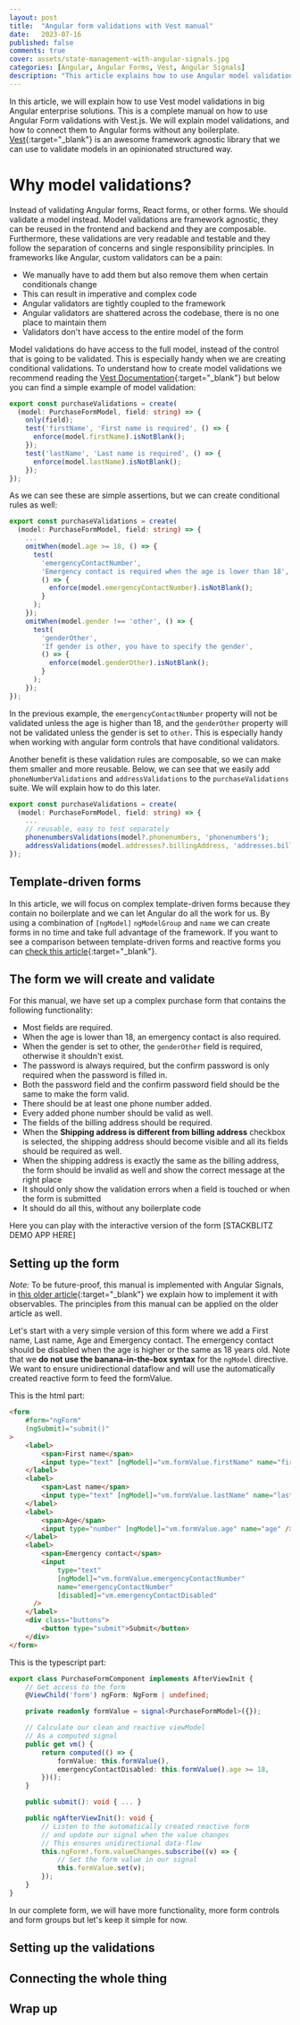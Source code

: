 ```yaml
---
layout: post
title:  "Angular form validations with Vest manual"
date:   2023-07-16
published: false
comments: true
cover: assets/state-management-with-angular-signals.jpg
categories: [Angular, Angular Forms, Vest, Angular Signals]
description: "This article explains how to use Angular model validations with Vest"
---
```


In this article, we will explain how to use Vest model validations in big Angular enterprise solutions.
This is a complete manual on how to use Angular Form validations with Vest.js. We will explain model validations,
and how to connect them to Angular forms without any boilerplate.
[Vest](https://vestjs.dev/){:target="_blank"} is an awesome framework agnostic library that we can use to validate models in an opinionated structured way.

# Why model validations?

Instead of validating Angular forms, React forms, or other forms. We should validate a model instead.
Model validations are framework agnostic, they can be reused in the frontend and backend and they are composable.
Furthermore, these validations are very readable and testable and they follow the separation of concerns and single responsibility principles. In frameworks like Angular, custom validators can be a pain:
- We manually have to add them but also remove them when certain conditionals change
- This can result in imperative and complex code
- Angular validators are tightly coupled to the framework
- Angular validators are shattered across the codebase, there is no one place to maintain them
- Validators don't have access to the entire model of the form


Model validations do have access to the full model, instead of the control that is going to be validated.
This is especially handy when we are creating conditional validations. To understand how to create model validations we recommend reading the [Vest Documentation](https://vestjs.dev/docs/writing_tests/the_test_function){:target="_blank"} but below you can find a simple example of model validation:

```typescript
export const purchaseValidations = create(
  (model: PurchaseFormModel, field: string) => {
    only(field);
    test('firstName', 'First name is required', () => {
      enforce(model.firstName).isNotBlank();
    });
    test('lastName', 'Last name is required', () => {
      enforce(model.lastName).isNotBlank();
    });
});
```

As we can see these are simple assertions, but we can create conditional rules as well:

```typescript
export const purchaseValidations = create(
  (model: PurchaseFormModel, field: string) => {
    ...
    omitWhen(model.age >= 18, () => {
      test(
        'emergencyContactNumber',
        'Emergency contact is required when the age is lower than 18',
        () => {
          enforce(model.emergencyContactNumber).isNotBlank();
        }
      );
    });
    omitWhen(model.gender !== 'other', () => {
      test(
        'genderOther',
        'If gender is other, you have to specify the gender',
        () => {
          enforce(model.genderOther).isNotBlank();
        }
      );
    });
});
```

In the previous example, the `emergencyContactNumber` property will not be validated unless the age is higher than 18, and the `genderOther` property will not be validated unless the gender is set to `other`.
This is especially handy when working with angular form controls that have conditional validators.

Another benefit is these validation rules are composable, so we can make them smaller and more reusable.
Below, we can see that we easily add `phoneNumberValidations` and `addressValidations` to the `purchaseValidations` suite. We will explain how to do this later.

```typescript
export const purchaseValidations = create(
  (model: PurchaseFormModel, field: string) => {
    ...
    // reusable, easy to test separately
    phonenumbersValidations(model?.phonenumbers, 'phonenumbers');
    addressValidations(model.addresses?.billingAddress, 'addresses.billingAddress');
});
```


## Template-driven forms

In this article, we will focus on complex template-driven forms because they contain no boilerplate and we can let Angular do all the work for us. By using a combination of `[ngModel]` `ngModelGroup` and `name` we can create forms in no time and take full advantage of the framework.
If you want to see a comparison between template-driven forms and reactive forms you can [check this article](https://blog.simplified.courses/template-driven-or-reactive-forms-in-angular/){:target="_blank"}.


## The form we will create and validate

For this manual, we have set up a complex purchase form that contains the following functionality:
- Most fields are required.
- When the age is lower than 18, an emergency contact is also required.
- When the gender is set to other, the `genderOther` field is required, otherwise it shouldn't exist.
- The password is always required, but the confirm password is only required when the password is filled in.
- Both the password field and the confirm password field should be the same to make the form valid.
- There should be at least one phone number added.
- Every added phone number should be valid as well.
- The fields of the billing address should be required.
- When the **Shipping address is different from billing address** checkbox is selected, the shipping address should become visible and all its fields should be required as well.
- When the shipping address is exactly the same as the billing address, the form should be invalid as well and show the correct message at the right place
- It should only show the validation errors when a field is touched or when the form is submitted
- It should do all this, without any boilerplate code

Here you can play with the interactive version of the form
[STACKBLITZ DEMO APP HERE]

## Setting up the form

*Note:* To be future-proof, this manual is implemented with Angular Signals, in [this older article](https://blog.simplified.courses/template-driven-or-reactive-forms-in-angular/){:target="_blank"} we explain how to implement it with observables. The principles from this manual can be applied on the older article as well.

Let's start with a very simple version of this form where we add a First name, Last name, Age and Emergency contact.
The emergency contact should be disabled when the age is higher or the same as 18 years old.
Note that we **do not use the banana-in-the-box syntax** for the `ngModel` directive. We want to ensure unidirectional dataflow
and will use the automatically created reactive form to feed the formValue.

This is the html part:

```html
<form
    #form="ngForm"
    (ngSubmit)="submit()"
>
    <label>
        <span>First name</span>
        <input type="text" [ngModel]="vm.formValue.firstName" name="firstName" />
    </label>
    <label>
        <span>Last name</span>
        <input type="text" [ngModel]="vm.formValue.lastName" name="lastName" />
    </label>
    <label>
        <span>Age</span>
        <input type="number" [ngModel]="vm.formValue.age" name="age" />
    </label>
    <label>
        <span>Emergency contact</span>
        <input
            type="text"
            [ngModel]="vm.formValue.emergencyContactNumber"
            name="emergencyContactNumber"
            [disabled]="vm.emergencyContactDisabled"
      />
    </label>
    <div class="buttons">
        <button type="submit">Submit</button>
    </div>
</form>

```

This is the typescript part:

```typescript
export class PurchaseFormComponent implements AfterViewInit {
    // Get access to the form
    @ViewChild('form') ngForm: NgForm | undefined;

    private readonly formValue = signal<PurchaseFormModel>({}); 

    // Calculate our clean and reactive viewModel
    // As a computed signal
    public get vm() {
        return computed(() => {
            formValue: this.formValue(),
            emergencyContactDisabled: this.formValue().age >= 18,
        })();
    }

    public submit(): void { ... }

    public ngAfterViewInit(): void {
        // Listen to the automatically created reactive form
        // and update our signal when the value changes
        // This ensures unidirectional data-flow
        this.ngForm!.form.valueChanges.subscribe((v) => {
            // Set the form value in our signal
            this.formValue.set(v);
        });
    }
}
```

In our complete form, we will have more functionality, more form controls and form groups but let's keep it simple for now.


## Setting up the validations

## Connecting the whole thing

## Wrap up
